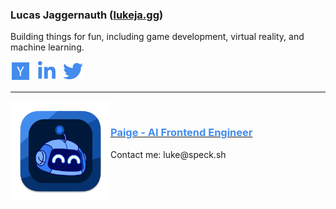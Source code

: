 ### <span>Lucas Jaggernauth</span> (<span style="color: #438CEE;">[lukeja.gg](https://lukeja.gg)</span>)

Building things for fun, including game development, virtual reality, and machine learning.

<div style="display: flex; gap: 0px; color: transparent; gap: 10px;">
  <a href="https://www.ycombinator.com/companies/speck" target="_blank" aria-label="Y Combinator" style="color: transparent;"><img src="assets/ycombinator.svg" alt="Y Combinator" height="32" width="32"></a>
  <a href="https://linkedin.com/in/lucasjagg" target="_blank" aria-label="LinkedIn" style="color: transparent;"><img src="assets/linkedin.svg" alt="LinkedIn" height="32" width="32"></a>
  <a href="https://twitter.com/lukejagg" target="_blank" aria-label="Twitter" style="color: transparent;"><img src="assets/twitter.svg" alt="Twitter" height="32" width="32"></a>
</div>

---

<a href="https://paige.sh"><img align="left" src="assets/paige-app.png" alt="Paige - AI Frontend Engineer" width="160"></a>
​ <!-- NO WIDTH SPACE -->
### [<span style="color: #438CEE;"><b>Paige</b> - AI Frontend Engineer</span>](https://paige.sh)
<p>Contact me: luke@speck.sh</p>
